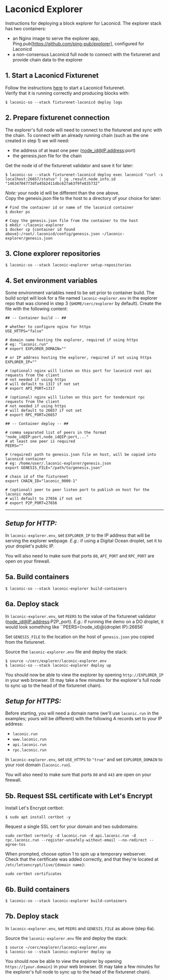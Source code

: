# Laconicd Explorer

Instructions for deploying a block explorer for Laconicd. The explorer stack has two containers:  
- an Nginx image to serve the explorer app, Ping.pub[https://github.com/ping-pub/explorer], configured for Laconicd
- a non-consensus Laconicd full node to connect with the fixturenet and provide chain data to the explorer

## 1. Start a Laconicd Fixturenet
Follow the instructions [here](https://github.com/cerc-io/stack-orchestrator/tree/main/app/data/stacks/fixturenet-laconicd) to start a Laconicd fixturenet.  
Verify that it is running correctly and producing blocks with:
```
$ laconic-so --stack fixturenet-laconicd deploy logs
```

## 2. Prepare fixturenet connection
The explorer's full node will need to connect to the fixturenet and sync with the chain. To connect with an already running chain (such as the one created in step 1) we will need:
- the address of at least one peer (node_id@IP.address:port)
- the genesis.json file for the chain  

Get the node id of the fixturenet validator and save it for later:
```
$ laconic-so --stack fixturenet-laconicd deploy exec laconicd "curl -s localhost:26657/status" | jq .result.node_info.id
"14634704773dfa45b2411dbc627a63f9fe835732"
```
*Note:* your node id will be different than the one above.  
Copy the genesis.json file to the host to a directory of your choice for later:
```
# Find the container id or name of the laconicd container
$ docker ps

# Copy the genesis.json file from the container to the host
$ mkdir ~/laconic-explorer
$ docker cp {container id found above}:/root/.laconicd/config/genesis.json ~/laconic-explorer/genesis.json
```

## 3. Clone explorer repositories
```
$ laconic-so --stack laconic-explorer setup-repositories
```

## 4. Set environment variables
Some environment variables need to be set prior to container build. The build script will look for a file named `laconic-explorer.env` in the explorer repo that was cloned in step 3 (`$HOME/cerc/explorer` by default). Create the file with the following content:
```
## -- Container build -- ##

# whether to configure nginx for https
USE_HTTPS="false"

# domain name hosting the explorer, required if using https
# eg: "laconic.run"
# export EXPLORER_DOMAIN=""

# or IP address hosting the explorer, required if not using https
EXPLORER_IP=""

# (optional) nginx will listen on this port for laconicd rest api requests from the client
# not needed if using https
# will default to 1317 if not set
# export API_PORT=1317

# (optional) nginx will listen on this port for tendermint rpc requests from the client
# not needed if using https
# will default to 26657 if not set
# export RPC_PORT=26657

## -- Container deploy -- ##

# comma separated list of peers in the format "node_id@IP:port,node_id@IP:port,..."
# at least one peer is required
PEERS=""

# (required) path to genesis.json file on host, will be copied into laconicd container
# eg: /home/user/.laconic-explorer/genesis.json
export GENESIS_FILE="/path/to/genesis.json"

# chain id of the fixturenet
export CHAIN_ID="laconic_9000-1"

# (optional) peer to peer listen port to publish on host for the laconic node
# will default to 27656 if not set
# export P2P_PORT=27656

```
---
## *Setup for HTTP:*
In `laconic-explorer.env`, set `EXPLORER_IP` to the IP address that will be serving the explorer webpage. *E.g.:* if using a Digital Ocean droplet, set it to your droplet's public IP.  
  
You will also need to make sure that ports `80`, `API_PORT` and `RPC_PORT` are open on your firewall.
## 5a. Build containers
```
$ laconic-so --stack laconic-explorer build-containers
```
## 6a. Deploy stack
In `laconic-explorer.env`, set `PEERS` to the value of the fixturenet validator (node_id@IP.address:P2P_port). *E.g.:* if running the demo on a DO droplet, it would look something like ``PEERS={node_id}@{droplet IP}:26656`  
  
Set `GENESIS_FILE` to the location on the host of `genesis.json` you copied from the fixturenet.  
  
Source the `laconic-explorer.env` file and deploy the stack:
```
$ source ~/cerc/explorer/laconic-explorer.env
$ laconic-so --stack laconic-explorer deploy up
```
  
You should now be able to view the explorer by opening `http://EXPLORER_IP` in your web browser. (It may take a few minutes for the explorer's full node to sync up to the head of the fixturenet chain).
  
## *Setup for HTTPS:*
Before starting, you will need a domain name (we'll use `laconic.run` in the examples; yours will be different) with the following A records set to your IP address:
- `laconic.run`
- `www.laconic.run`
- `api.laconic.run`
- `rpc.laconic.run`
  
In `laconic-explorer.env`, set `USE_HTTPS` to `"true"` and set `EXPLORER_DOMAIN` to your root domain (`laconic.run`).
  
You will also need to make sure that ports `80` and `443` are open on your firewall.

## 5b. Request SSL certificate with Let's Encrypt
Install Let's Encrypt certbot:
```
$ sudo apt install certbot -y
```
Request a single SSL cert for your domain and two subdomains:
```
sudo certbot certonly -d laconic.run -d api.laconic.run -d rpc.laconic.run --register-unsafely-without-email --no-redirect --agree-tos
```
When prompted, choose option 1 to spin up a temporary webserver.  
Check that the certificate was added correctly, and that they're located at `/etc/letsencrypt/live/{domain name}`:
```
sudo certbot certificates
```
## 6b. Build containers
```
$ laconic-so --stack laconic-explorer build-containers
```
## 7b. Deploy stack
In `laconic-explorer.env`, set `PEERS` and `GENESIS_FILE` as above (step 6a).
  
Source the `laconic-explorer.env` file and deploy the stack:
```
$ source ~/cerc/explorer/laconic-explorer.env
$ laconic-so --stack laconic-explorer deploy up
```
  
You should now be able to view the explorer by opening `https://{your.domain}` in your web browser. (It may take a few minutes for the explorer's full node to sync up to the head of the fixturenet chain).
